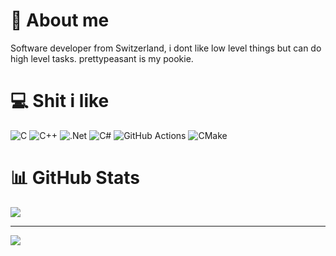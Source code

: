 # 💫 About me
Software developer from Switzerland, i dont like low level things but can do high level tasks. prettypeasant is my pookie.
# 💻 Shit i like
 ![C](https://img.shields.io/badge/c-%2300599C.svg?style=for-the-badge&logo=c&logoColor=white) ![C++](https://img.shields.io/badge/c++-%2300599C.svg?style=for-the-badge&logo=c%2B%2B&logoColor=white)  ![.Net](https://img.shields.io/badge/.NET-5C2D91?style=for-the-badge&logo=.net&logoColor=white) ![C#](https://img.shields.io/badge/c%23-%23239120.svg?style=for-the-badge&logo=csharp&logoColor=white) ![GitHub Actions](https://img.shields.io/badge/github%20actions-%232671E5.svg?style=for-the-badge&logo=githubactions&logoColor=white) ![CMake](https://img.shields.io/badge/CMake-%23008FBA.svg?style=for-the-badge&logo=cmake&logoColor=white)
# 📊 GitHub Stats
![](https://github-readme-stats.vercel.app/api?username=Uglypr1nces&theme=bear&hide_border=false&include_all_commits=true&count_private=false)<br/>

---

[![](https://visitcount.itsvg.in/api?id=Uglypr1nces&icon=7&color=11)](https://visitcount.itsvg.in)
